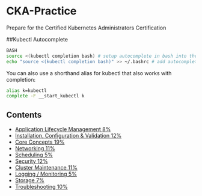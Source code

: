 # CKA-Practice
Prepare for the Certified Kubernetes Administrators Certification

##Kubectl Autocomplete
<p>

```bash
BASH
source <(kubectl completion bash) # setup autocomplete in bash into the current shell, bash-completion package should be installed first.
echo "source <(kubectl completion bash)" >> ~/.bashrc # add autocomplete permanently to your bash shell.
```

</p>
You can also use a shorthand alias for kubectl that also works with completion:
<p>

```bash
alias k=kubectl
complete -F __start_kubectl k
```

</p>

## Contents


- [Application Lifecycle Management 8%](ap-life-mg.md)
- [Installation, Configuration & Validation 12%](install-conf-valid.md)
- [Core Concepts 19%](core.md)
- [Networking 11%](network.md)
- [Scheduling 5%](schedule.md)
- [Security 12%](security.md)
- [Cluster Maintenance 11%](cluster-mc.md)
- [Logging / Monitoring 5%](logging-monitor.md)
- [Storage 7%](storage.md)
- [Troubleshooting 10%](trouble.md)
